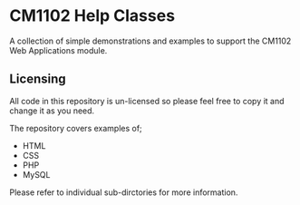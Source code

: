 CM1102 Help Classes
=====================

A collection of simple demonstrations and examples to support the CM1102 Web Applications module.

Licensing
-----------

All code in this repository is un-licensed so please feel free to copy it and change it as you need.


The repository covers examples of;
* HTML
* CSS
* PHP
* MySQL

Please refer to individual sub-dirctories for more information.

